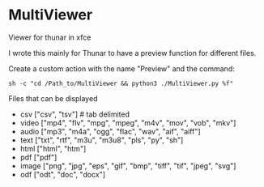 # MultiViewer
Viewer for thunar in xfce

I wrote this mainly for Thunar to have a preview function for different files.

Create a custom action with the name "Preview" and the command:

```
sh -c "cd /Path_to/MultiViewer && python3 ./MultiViewer.py %f"
```

Files that can be displayed

- csv ["csv", "tsv"] # tab delimited
- video ["mp4", "flv", "mpg", "mpeg", "m4v", "mov", "vob", "mkv"]
- audio ["mp3", "m4a", "ogg", "flac", "wav", "aif", "aiff"]
- text ["txt", "rtf", "m3u", "m3u8", "pls", "py", "sh"]
- html ["html", "htm"]
- pdf ["pdf"]
- image ["png", "jpg", "eps", "gif", "bmp", "tiff", "tif", "jpeg", "svg"]
- odf ["odt", "doc", "docx"]
